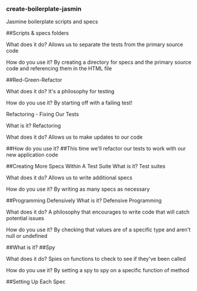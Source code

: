 ### create-boilerplate-jasmin
Jasmine boilerplate scripts and specs

##Scripts & specs folders
 
What does it do?
Allows us to separate the tests from the primary source code
 
How do you use it?
By creating a directory for specs and the primary source code and referencing them in the HTML file

##Red-Green-Refactor
 
What does it do?
It's a philosophy for testing
 
How do you use it?
By starting off with a failing test!

Refactoring - Fixing Our Tests 
 
What is it?
Refactoring
 
What does it do?
Allows us to make updates to our code
 
##How do you use it?
##This time we'll refactor our tests to work with our new application code

##Creating More Specs Within A Test Suite 
What is it?
Test suites
 
What does it do?
Allows us to write additional specs
 
How do you use it?
By writing as many specs as necessary

##Programming Defensively 
What is it?
Defensive Programming
 
What does it do?
A philosophy that encourages to write code that will catch potential issues
 
How do you use it?
By checking that values are of a specific type and aren't null or undefined

##What is it?
##Spy
 
What does it do?
Spies on functions to check to see if they've been called
 
How do you use it?
By setting a spy to spy on a specific function of method

##Setting Up Each Spec 
